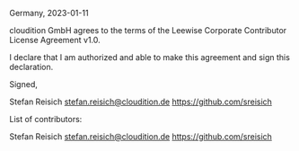 Germany, 2023-01-11

cloudition GmbH agrees to the terms of the Leewise Corporate Contributor License
Agreement v1.0.

I declare that I am authorized and able to make this agreement and sign this
declaration.

Signed,

Stefan Reisich stefan.reisich@cloudition.de https://github.com/sreisich

List of contributors:

Stefan Reisich stefan.reisich@cloudition.de https://github.com/sreisich

